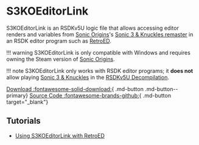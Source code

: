 # S3KOEditorLink

S3KOEditorLink is an RSDKv5U logic file that allows accessing editor renders and variables from [Sonic Origins](/Games/SonicOrigins/README.md)'s [Sonic 3 & Knuckles remaster](TODO) in an RSDK editor program such as [RetroED](../RetroED/README.md).

!!! warning
    S3KOEditorLink is only compatible with Windows and requires owning the Steam version of [Sonic Origins](/Games/SonicOrigins/README.md).

!!! note
    S3KOEditorLink only works with RSDK editor programs; it **does not** allow playing [Sonic 3 & Knuckles](TODO) in the [RSDKv5U Decompilation](/RSDKv5/Decompilation.md).

[Download :fontawesome-solid-download:](https://github.com/RSDKModding/S3KOEditorLink/releases){ .md-button .md-button--primary}
[Source Code :fontawesome-brands-github:](https://github.com/RSDKModding/S3KOEditorLink){ .md-button target="_blank"}

## Tutorials
- [Using S3KOEditorLink with RetroED](/Guides/RetroED/S3KOEditorLink.md)